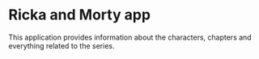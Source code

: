 # Ricka and Morty app

This application provides information about the characters, chapters and everything related to the series.
